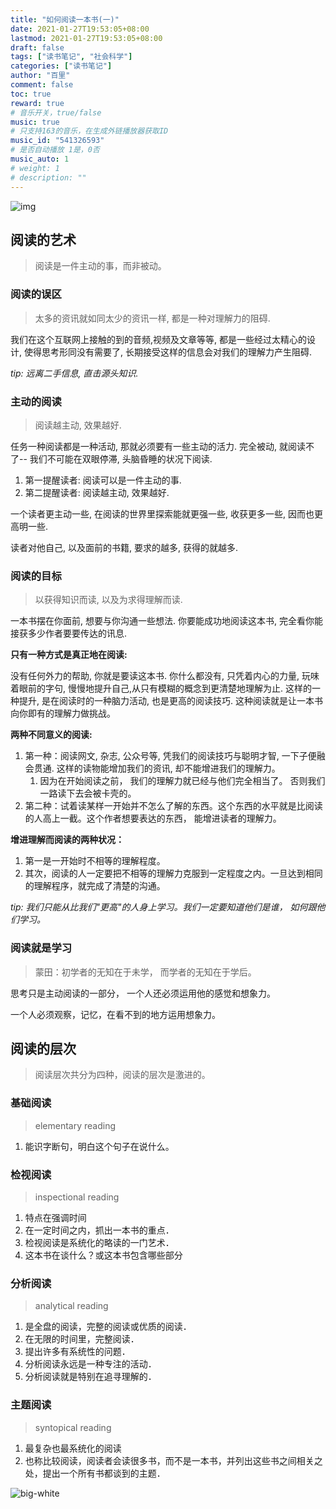 ```yaml
---
title: "如何阅读一本书(一)"
date: 2021-01-27T19:53:05+08:00
lastmod: 2021-01-27T19:53:05+08:00
draft: false
tags: ["读书笔记", "社会科学"]
categories: ["读书笔记"]
author: "百里"
comment: false
toc: true
reward: true
# 音乐开关，true/false
music: true
# 只支持163的音乐，在生成外链播放器获取ID
music_id: "541326593"
# 是否自动播放 1是，0否
music_auto: 1
# weight: 1
# description: ""
---
```


![img](https://cdn.jsdelivr.net/gh/yezihack/assets@master/b/how-book.png?imageslim)

## 阅读的艺术

> 阅读是一件主动的事，而非被动。

### 阅读的误区

> 太多的资讯就如同太少的资讯一样, 都是一种对理解力的阻碍.

我们在这个互联网上接触的到的音频,视频及文章等等, 都是一些经过太精心的设计, 使得思考形同没有需要了, 长期接受这样的信息会对我们的理解力产生阻碍. 

*tip: 远离二手信息, 直击源头知识.*



### 主动的阅读

> 阅读越主动, 效果越好.

任务一种阅读都是一种活动, 那就必须要有一些主动的活力. 完全被动, 就阅读不了-- 我们不可能在双眼停滞, 头脑昏睡的状况下阅读.

1. 第一提醒读者: 阅读可以是一件主动的事.
2. 第二提醒读者: 阅读越主动, 效果越好.

一个读者更主动一些, 在阅读的世界里探索能就更强一些, 收获更多一些, 因而也更高明一些. 

读者对他自己, 以及面前的书籍, 要求的越多, 获得的就越多.


### 阅读的目标

> 以获得知识而读, 以及为求得理解而读.

一本书摆在你面前, 想要与你沟通一些想法. 你要能成功地阅读这本书, 完全看你能接获多少作者要要传达的讯息.

**只有一种方式是真正地在阅读:** 

没有任何外力的帮助, 你就是要读这本书. 你什么都没有, 只凭着内心的力量, 玩味着眼前的字句, 慢慢地提升自己,从只有模糊的概念到更清楚地理解为止. 这样的一种提升, 是在阅读时的一种脑力活动, 也是更高的阅读技巧. 这种阅读就是让一本书向你即有的理解力做挑战。

**两种不同意义的阅读:** 

1. 第一种：阅读网文, 杂志, 公众号等, 凭我们的阅读技巧与聪明才智, 一下子便融会贯通. 这样的读物能增加我们的资讯, 却不能增进我们的理解力。
   1. 因为在开始阅读之前， 我们的理解力就已经与他们完全相当了。 否则我们一路读下去会被卡壳的。 
2. 第二种：试着读某样一开始并不怎么了解的东西。这个东西的水平就是比阅读的人高上一截。这个作者想要表达的东西， 能增进读者的理解力。

**增进理解而阅读的两种状况：**

1. 第一是一开始时不相等的理解程度。
2. 其次，阅读的人一定要把不相等的理解力克服到一定程度之内。一旦达到相同的理解程序，就完成了清楚的沟通。

*tip: 我们只能从比我们"更高"的人身上学习。我们一定要知道他们是谁， 如何跟他们学习。*



### 阅读就是学习

> 蒙田：初学者的无知在于未学， 而学者的无知在于学后。

思考只是主动阅读的一部分， 一个人还必须运用他的感觉和想象力。

一个人必须观察，记忆，在看不到的地方运用想象力。



## 阅读的层次

> 阅读层次共分为四种，阅读的层次是激进的。

### 基础阅读

> elementary reading

1. 能识字断句，明白这个句子在说什么。

### 检视阅读

> inspectional reading

1. 特点在强调时间
2. 在一定时间之内，抓出一本书的重点．
3. 检视阅读是系统化的略读的一门艺术．
4. 这本书在谈什么？或这本书包含哪些部分

### 分析阅读

> analytical reading

1. 是全盘的阅读，完整的阅读或优质的阅读．
2. 在无限的时间里，完整阅读．
3. 提出许多有系统性的问题．
4. 分析阅读永远是一种专注的活动．
5. 分析阅读就是特别在追寻理解的．

### 主题阅读

> syntopical reading

1. 最复杂也最系统化的阅读
2. 也称比较阅读，阅读者会读很多书，而不是一本书，并列出这些书之间相关之处，提出一个所有书都谈到的主题．




![big-white](https://cdn.jsdelivr.net/gh/yezihack/assets@master/b/20210122112114.png?imageslim)
